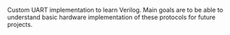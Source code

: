 Custom UART implementation to learn Verilog. Main goals are to be able to understand basic hardware implementation of these protocols for future projects.